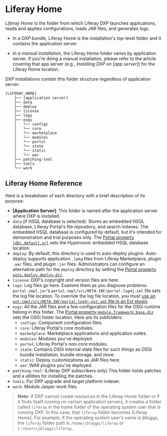 # Liferay Home

*Liferay Home* is the folder from which Liferay DXP launches applications, reads and applies configurations, loads JAR files, and generates logs.

* *In a DXP bundle*, Liferay Home is the installation's top-level folder and it contains the application server.

* *In a manual installation,* the Liferay Home folder varies by application server. If you're doing a manual installation, please refer to the article covering that app server (e.g., *Installing DXP on [app server]*) for the Liferay Home location.

DXP installations contain this folder structure regardless of application server:

```
[LIFERAY_HOME]
    ├── [application server]
    ├── data
    ├── deploy
    ├── license
    ├── logs
    ├── osgi
    │   └── configs
    │   └── core
    │   └── marketplace
    │   └── modules
    │   └── portal
    │   └── state
    │   └── static
    │   └── war
    ├── patching-tool
    ├── tools
    └── work
```

## Liferay Home Reference

Here is a breakdown of each directory with a brief description of its purpose:

* **[Application Server]**: This folder is named after the application server where DXP is installed.
* `data` (if HSQL database is selected): Stores an embedded HSQL database, Liferay Portal's file repository, and search indexes. The embedded HSQL database is configured by default, but it's intended for demonstration and trial purposes only. The [Portal property `jdbc.default.url`](https://docs.liferay.com/dxp/portal/7.2-latest/propertiesdoc/portal.properties.html#JDBC) sets the Hypersonic embedded HSQL database location.
* `deploy`: By default, this directory is used to auto-deploy plugins. Auto-deploy supports application `.lpkg` files from Liferay Marketplace, plugin `.war` files, and plugin `.jar` files. Administrators can configure an alternative path for the `deploy` directory by setting the [Portal property `auto.deploy.deploy.dir`](https://docs.liferay.com/dxp/portal/7.2-latest/propertiesdoc/portal.properties.html#Auto%20Deploy).
* `license`: DXP's copyright and version files are here.
* `logs`: Log files go here. Examine them as you diagnose problems. `portal-impl.jar`'s `portal-impl/src/META-INF/portal-log4j.xml` file sets the log file location. To override the log file location, you must [use an `ext-impl/src/META-INF/portal-log4j-ext.xml` file in an Ext plugin](https://help.liferay.com/hc/articles/360029030791-Customizing-Core-Functionality-with-Ext).
* `osgi`: All the JAR files and a few configuration files for the OSGi runtime belong in this folder. The [Portal property `module.framework.base.dir`](https://docs.liferay.com/dxp/portal/7.2-latest/propertiesdoc/portal.properties.html#Module%20Framework) sets the OSGi folder location. Here are its subfolders:
  * `configs`: Component configuration files.
  * `core`: Liferay Portal's core modules.
  * `marketplace`: Marketplace applications and application suites.
  * `modules`: Modules you've deployed.
  * `portal`: Liferay Portal's non-core modules.
  * `state`: Contains OSGi internal state files for such things as OSGi bundle installation, bundle storage, and more.
  * `static`: Deploy customizations as JAR files here.
  * `war`: WAR plugins you've deployed.
* `patching-tool`: (Liferay DXP subscribers only) This folder holds patches and a utilities for installing the patches.
* `tools`: For DXP upgrade and target platform indexer.
* `work`: Module Jasper work files.

> **Note:** If DXP cannot create resources in the Liferay Home folder or if it finds itself running on certain application servers, it creates a folder called `liferay` in the home folder of the operating system user that is running DXP. In this case, that `liferay` folder becomes [Liferay Home]. For example, if the operating system user's name is jbloggs, the `liferay` folder path is `/home/jbloggs/liferay` or `C:\Users\jbloggs\liferay`.
